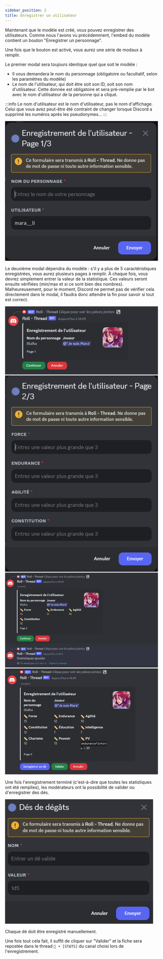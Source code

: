 ```yaml
---
sidebar_position: 2
title: Enregistrer un utilisateur
---
```


Maintenant que le modèle est créé, vous pouvez enregistrer des utilisateurs. Comme nous l'avons vu précédemment, l'embed du modèle contient un bouton "Enregistrer un personnage".

Une fois que le bouton est activé, vous aurez une série de modaux à remplir.

Le premier modal sera toujours identique quel que soit le modèle :
- Il vous demandera le nom du personnage (obligatoire ou facultatif, selon les paramètres du modèle)
- Le nom de l'utilisateur, qui doit être soit son ID, soit son nom d'utilisateur. Cette donnée est obligatoire et sera pré-remplie par le bot avec le nom d'utilisateur de la personne qui a cliqué.

:::info
Le nom d'utilisateur est le nom d'utilisateur, pas le nom d'affichage. Celui que vous avez peut-être été contraint de changer lorsque Discord a supprimé les numéros après les pseudonymes...
:::

![Page_1](../assets/register/register_user_P1.png)

Le deuxième modal dépendra du modèle : s'il y a plus de 5 caractéristiques enregistrées, vous aurez plusieurs pages à remplir. À chaque fois, vous devrez simplement entrer la valeur de la statistique. Ces valeurs seront ensuite vérifiées (min/max et si ce sont bien des nombres). Malheureusement, pour le moment, Discord ne permet pas de vérifier cela directement dans le modal, il faudra donc attendre la fin pour savoir si tout est correct.

![Page_2](../assets/register/register_user_P2_Embed.png)
![Page_2_modal](../assets/register/register_user_P2_Modal.png)
![Page_3_Embed](../assets/register/register_user_P3_Embed.png)
![Fin](../assets/register/register_user_Fin_embed.png)

Une fois l'enregistrement terminé (c'est-à-dire que toutes les statistiques ont été remplies), les modérateurs ont la possibilité de valider ou d'enregistrer des dés.

![modal_dice](../assets/register/register_dice_modal.png)

Chaque dé doit être enregistré manuellement.

Une fois tout cela fait, il suffit de cliquer sur "Valider" et la fiche sera repostée dans le thread `📝 • [STATS]` du canal choisi lors de l'enregistrement.